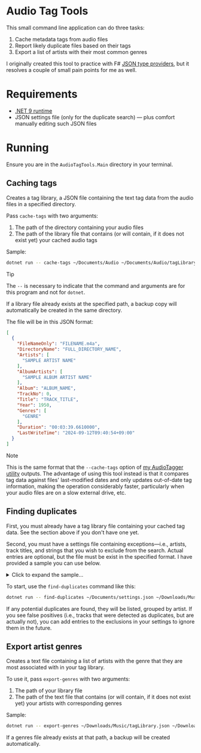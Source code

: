 # Audio Tag Tools

This small command line application can do three tasks:
1. Cache metadata tags from audio files
2. Report likely duplicate files based on their tags
3. Export a list of artists with their most common genres

I originally created this tool to practice with F# [JSON type providers](https://fsprojects.github.io/FSharp.Data/library/JsonProvider.html), but it resolves a couple of small pain points for me as well.

# Requirements

- [.NET 9 runtime](https://dotnet.microsoft.com/en-us/download/dotnet/9.0)
- JSON settings file (only for the duplicate search) — plus comfort manually editing such JSON files

# Running

Ensure you are in the `AudioTagTools.Main` directory in your terminal.

## Caching tags

Creates a tag library, a JSON file containing the text tag data from the audio files in a specified directory. 

Pass `cache-tags` with two arguments:

1. The path of the directory containing your audio files
2. The path of the library file that contains (or will contain, if it does not exist yet) your cached audio tags

Sample:

```sh
dotnet run -- cache-tags ~/Documents/Audio ~/Documents/Audio/tagLibrary.json
```

> [!TIP]
> The `--` is necessary to indicate that the command and arguments are for this program and not for `dotnet`.

If a library file already exists at the specified path, a backup copy will automatically be created in the same directory.

The file will be in this JSON format:

```json
[
  {
    "FileNameOnly": "FILENAME.m4a",
    "DirectoryName": "FULL_DIRECTORY_NAME",
    "Artists": [
      "SAMPLE ARTIST NAME"
    ],
    "AlbumArtists": [
      "SAMPLE ALBUM ARTIST NAME"
    ],
    "Album": "ALBUM_NAME",
    "TrackNo": 0,
    "Title": "TRACK_TITLE",
    "Year": 1950,
    "Genres": [
      "GENRE"
    ],
    "Duration": "00:03:39.6610000",
    "LastWriteTime": "2024-09-12T09:40:54+09:00"
  }
]
```

> [!NOTE]
> This is the same format that the `--cache-tags` option of [my AudioTagger utility](https://github.com/codeconscious/audiotagger) outputs. The advantage of using this tool instead is that it compares tag data against files' last-modified dates and only updates out-of-date tag information, making the operation considerably faster, particularly when your audio files are on a slow external drive, etc.


## Finding duplicates

First, you must already have a tag library file containing your cached tag data. See the section above if you don't have one yet.

Second, you must have a settings file containing exceptions—i.e., artists, track titles, and strings that you wish to exclude from the search. Actual entries are optional, but the file must be exist in the specified format. I have provided a sample you can use below.

<details>
  <summary>Click to expand the sample...</summary>

Note: Use `pathSearchFor` and `pathReplaceWith` if you wish to modify the base path of your media files in the playlist file—for example, if you wish the load the playlist on a different device where the files reside under a different path. Otherwise, they may be left blank. 

```json
{
  "playlist": {
    "saveDirectory": "/Users/me/Downloads/NewAudio",
    "pathSearchFor": "/Users/me/Documents/Media/",
    "pathReplaceWith": ""
  },
  "exclusions": [
    {
      "artist": "SAMPLE_ARTIST_NAME",
      "title": "SAMPLE_TRACK_NAME"
    },
    {
      "artist": "SAMPLE_ARTIST_NAME"
    },
    {
      "title": "SAMPLE_TRACK_NAME"
    },
  ],
  "artistReplacements": [
    " ",
    "　",
    "The ",
    "ザ・"
  ],
  "titleReplacements": [
    " ",
    "　",
    "(",
    ")",
    "（",
    "）",
    "[",
    "]",
    "'",
    "’",
    "\"",
    "”",
    "-",
    "–",
    "—",
    "~",
    "〜",
    "/",
    "／",
    "|",
    "｜",
    "?",
    "？",
    "!",
    "！",
    "~",
    "〜",
    "～",
    "=",
    "＝",
    "&",
    "＆",
    "#",
    "＃",
    "•",
    "・",
    ".",
    "。",
    ",",
    "、",
    ":",
    "：",
    "...",
    "…",
    "*",
    "＊",
    "+",
    "＋",
    "=",
    "＝",
    "✖︎",
    "❌",
  ]
}
```
</details>

To start, use the `find-duplicates` command like this:

```sh
dotnet run -- find-duplicates ~/Documents/settings.json ~/Downloads/Music/tagLibrary.json
```

If any potential duplicates are found, they will be listed, grouped by artist. If you see false positives (i.e., tracks that were detected as duplicates, but are actually not), you can add entries to the exclusions in your settings to ignore them in the future.

## Export artist genres

Creates a text file containing a list of artists with the genre that they are most associated with in your tag library.

To use it, pass `export-genres` with two arguments:

1. The path of your library file
2. The path of the text file that contains (or will contain, if it does not exist yet) your artists with corresponding genres

Sample:

```sh
dotnet run -- export-genres ~/Downloads/Music/tagLibrary.json ~/Downloads/Music/genres.txt
```

If a genres file already exists at that path, a backup will be created automatically.
